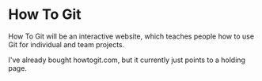 How To Git
==========
How To Git will be an interactive website, which teaches people how to use Git for individual and team projects.

I've already bought howtogit.com, but it currently just points to a holding page.
